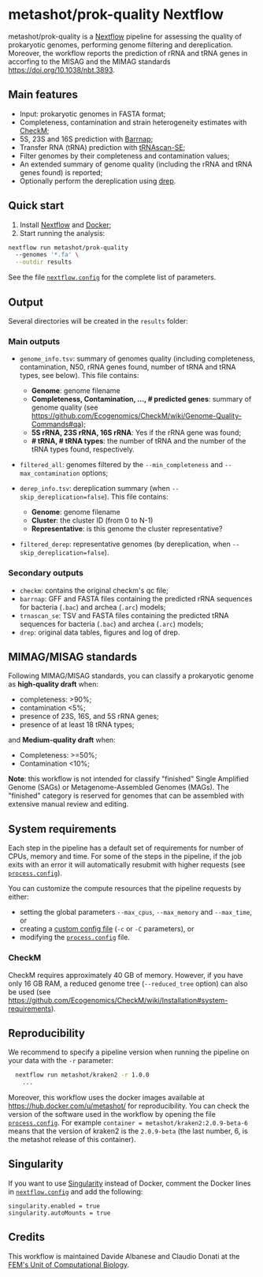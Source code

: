 # metashot/prok-quality Nextflow

metashot/prok-quality is a [Nextflow](https://www.nextflow.io/) pipeline for
assessing the quality of prokaryotic genomes, performing genome filtering and
dereplication. Moreover, the workflow reports the prediction of rRNA and tRNA
genes in accorfing to the MISAG and the MIMAG standards
https://doi.org/10.1038/nbt.3893.

## Main features

- Input: prokaryotic genomes in FASTA format;
- Completeness, contamination and strain heterogeneity estimates with
  [CheckM](https://ecogenomics.github.io/CheckM/);
- 5S, 23S and 16S prediction with [Barrnap](https://github.com/tseemann/barrnap);
- Transfer RNA (tRNA) prediction with [tRNAscan-SE](http://lowelab.ucsc.edu/tRNAscan-SE/);
- Filter genomes by their completeness and contamination values;
- An extended summary of genome quality (including the rRNA and tRNA genes
  found) is reported;
- Optionally perform the dereplication using [drep](https://github.com/MrOlm/drep).

## Quick start
1. Install [Nextflow](https://www.nextflow.io/) and [Docker](https://www.docker.com/);
1. Start running the analysis:
   
  ```bash
  nextflow run metashot/prok-quality
    --genomes '*.fa' \
    --outdir results
  ```

See the file [`nextflow.config`](nextflow.config) for the complete list of parameters.

## Output
Several directories will be created in the `results` folder:

### Main outputs
- `genome_info.tsv`: summary of genomes quality (including completeness,
  contamination, N50, rRNA genes found, number of tRNA and tRNA types, see
  below). This file contains:
    - **Genome**: genome filename
    - **Completeness, Contamination, ..., # predicted genes**: summary of genome
      quality (see
      https://github.com/Ecogenomics/CheckM/wiki/Genome-Quality-Commands#qa);
    - **5S rRNA, 23S rRNA, 16S rRNA**: Yes if the rRNA gene was found;
    - **\# tRNA, \# tRNA types**: the number of tRNA and the number of the tRNA
       types found, respectively.

- `filtered_all`: genomes filtered by the `--min_completeness` and
  `--max_contamination` options; 
- `derep_info.tsv`: dereplication summary (when `--skip_dereplication=false`). This file contains:
    - **Genome**: genome filename
    - **Cluster**: the cluster ID (from 0 to N-1)
    - **Representative**: is this genome the cluster representative?

- `filtered_derep`: representative genomes (by dereplication, when
  `--skip_dereplication=false`).

### Secondary outputs
- `checkm`: contains the original checkm's qc file;
- `barrnap`: GFF and FASTA files containing the predicted rRNA sequences for
  bacteria (`.bac`) and archea (`.arc`) models;
- `trnascan_se`: TSV and FASTA files containing the predicted tRNA sequences for
  bacteria (`.bac`) and archea (`.arc`) models;
- `drep`: original data tables, figures and log of drep.

## MIMAG/MISAG standards
Following MIMAG/MISAG standards, you can classify a prokaryotic
genome as **high-quality draft** when:
- completeness: >90%;
- contamination <5%;
- presence of 23S, 16S, and 5S rRNA genes;
- presence of at least 18 tRNA types;

and **Medium-quality draft** when:
- Completeness: >=50%;
- Contamination <10%;

**Note**: this workflow is not intended for classify "finished" Single Amplified
Genome (SAGs) or Metagenome-Assembled Genomes (MAGs). The "finished" category is
reserved for genomes that can be assembled with extensive manual review and
editing.

## System requirements
Each step in the pipeline has a default set of requirements for number of CPUs,
memory and time. For some of the steps in the pipeline, if the job exits with an
error it will automatically resubmit with higher requests (see
[`process.config`](process.config)).

You can customize the compute resources that the pipeline requests by either:
- setting the global parameters `--max_cpus`, `--max_memory` and
  `--max_time`, or
- creating a [custom config
  file](https://www.nextflow.io/docs/latest/config.html#configuration-file)
  (`-c` or `-C` parameters), or
- modifying the [`process.config`](process.config) file.

### CheckM
CheckM requires approximately 40 GB of memory. However, if you have only 16 GB
RAM, a reduced genome tree (`--reduced_tree` option) can also be used (see
https://github.com/Ecogenomics/CheckM/wiki/Installation#system-requirements).

## Reproducibility
We recommend to specify a pipeline version when running the pipeline on your
data with the `-r` parameter:

```bash
  nextflow run metashot/kraken2 -r 1.0.0
    ...
```

Moreover, this workflow uses the docker images available at
https://hub.docker.com/u/metashot/ for reproducibility. You can check the
version of the software used in the workflow by opening the file
[`process.config`](process.config). For example `container =
metashot/kraken2:2.0.9-beta-6` means that the version of kraken2 is the
`2.0.9-beta` (the last number, 6, is the metashot release of this container).

## Singularity
If you want to use [Singularity](https://singularity.lbl.gov/) instead of Docker,
comment the Docker lines in [`nextflow.config`](nextflow.config) and add the following:

```nextflow
singularity.enabled = true
singularity.autoMounts = true
```

## Credits
This workflow is maintained Davide Albanese and Claudio Donati at the [FEM's
Unit of Computational
Biology](https://www.fmach.it/eng/CRI/general-info/organisation/Chief-scientific-office/Computational-biology).
